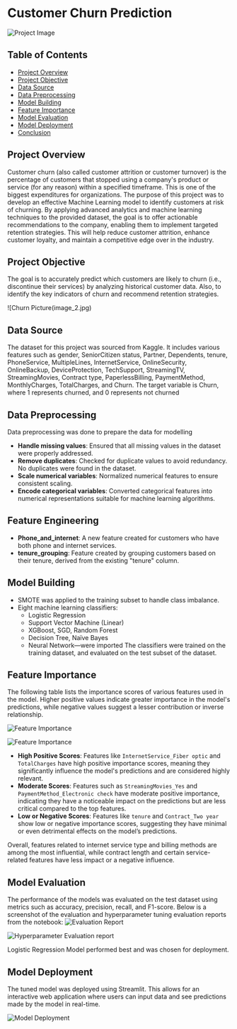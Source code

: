# Customer Churn Prediction

![Project Image](image_1.jpg)



## Table of Contents
- [Project Overview](#project-overview)
- [Project Objective](#project-objective)
- [Data Source](#data-source)
- [Data Preprocessing](#data-prprocessing)
- [Model Building](#model-building)
- [Feature Importance](#feature-importance)
- [Model Evaluation](#model-evaluation)
- [Model Deployment](#model-deployment)
- [Conclusion](#Conclusion)


## Project Overview
Customer churn (also called customer attrition or customer turnover) is the percentage of customers that stopped 
using a company's product or service (for any reason) within a specified timeframe. This is one of the biggest 
expenditures for organizations. The purpose of this project was to develop an effective Machine Learning model 
to identify customers at risk of churning. By applying advanced analytics and machine learning techniques to the 
provided dataset, the goal is to offer actionable recommendations to the company, enabling them to implement targeted 
retention strategies. This will help reduce customer attrition, enhance customer loyalty, and maintain a competitive 
edge over in the industry.


## Project Objective
The goal is to accurately predict which customers are likely to churn (i.e., discontinue their services) by analyzing 
historical customer data. Also, to identify the key indicators of churn and recommend retention strategies.

![Churn Picture(image_2.jpg)


## Data Source
The dataset for this project was sourced from Kaggle. It includes various features such as gender, SeniorCitizen status,
Partner, Dependents, tenure, PhoneService, MultipleLines, InternetService, OnlineSecurity, OnlineBackup, DeviceProtection, 
TechSupport, StreamingTV, StreamingMovies, Contract type, PaperlessBilling, PaymentMethod, MonthlyCharges, TotalCharges, 
and Churn. The target variable is Churn, where 1 represents churned, and 0 represents not churned


## Data Preprocessing
Data preprocessing was done to prepare the data for modelling
- **Handle missing values**: Ensured that all missing values in the dataset were properly addressed.
- **Remove duplicates**: Checked for duplicate values to avoid redundancy. No duplicates were found in the dataset.
- **Scale numerical variables**: Normalized numerical features to ensure consistent scaling.
- **Encode categorical variables**: Converted categorical features into numerical representations suitable for machine learning algorithms.


## Feature Engineering
- **Phone_and_internet**: A new feature created for customers who have both phone and internet services.
- **tenure_grouping**: Feature created by grouping customers based on their tenure, derived from the existing "tenure" column.


## Model Building
- SMOTE was applied to the training subset to handle class imbalance.
- Eight machine learning classifiers:
     - Logistic Regression
     - Support Vector Machine (Linear)
     - XGBoost, SGD, Random Forest
     - Decision Tree, Naïve Bayes
     - Neural Network—were imported
The classifiers were trained on the training dataset, and evaluated on the test subset of the dataset.


## Feature Importance
The following table lists the importance scores of various features used in the model. Higher positive values indicate greater importance 
in the model's predictions, while negative values suggest a lesser contribution or inverse relationship.

![Feature Importance](image_3.jpg)

![Feature Importance](image_4.jpg)

- **High Positive Scores**: Features like `InternetService_Fiber optic` and `TotalCharges` have high positive importance scores,
  meaning they significantly influence the model's predictions and are considered highly relevant.
- **Moderate Scores**: Features such as `StreamingMovies_Yes` and `PaymentMethod_Electronic check` have moderate positive importance,
  indicating they have a noticeable impact on the predictions but are less critical compared to the top features.
- **Low or Negative Scores**: Features like `tenure` and `Contract_Two year` show low or negative importance scores, suggesting they
   have minimal or even detrimental effects on the model’s predictions.

Overall, features related to internet service type and billing methods are among the most influential, while contract length and certain 
service-related features have less impact or a negative influence.


## Model Evaluation
The performance of the models was evaluated on the test dataset using metrics such as accuracy, precision, recall, and F1-score.
Below is a screenshot of the evaluation and hyperparameter tuning evaluation reports from the notebook:
![Evaluation Report](image_5.jpg)

![Hyperparameter Evaluation report](image_6.jpg)

Logistic Regression Model performed best and was chosen for deployment.


## Model Deployment
The tuned model was deployed using Streamlit. This allows for an interactive web application where users can input data and 
see predictions made by the model in real-time. 

![Model Deployment](image_7.jpg)

